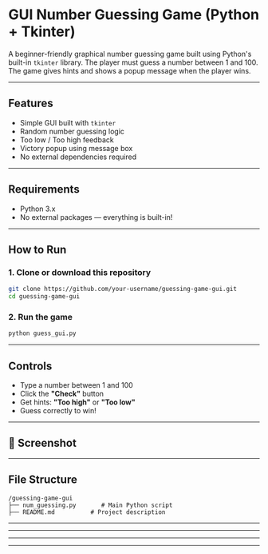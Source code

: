 #  GUI Number Guessing Game (Python + Tkinter)

A beginner-friendly graphical number guessing game built using Python's built-in `tkinter` library. The player must guess a number between 1 and 100. The game gives hints and shows a popup message when the player wins.

---

##  Features

-  Simple GUI built with `tkinter`
-  Random number guessing logic
-  Too low /  Too high feedback
-  Victory popup using message box
-  No external dependencies required

---

##  Requirements

- Python 3.x  
- No external packages — everything is built-in!

---

##  How to Run

### 1. Clone or download this repository

```bash
git clone https://github.com/your-username/guessing-game-gui.git
cd guessing-game-gui
````

### 2. Run the game

```bash
python guess_gui.py
```

---

##  Controls

* Type a number between 1 and 100
* Click the **"Check"** button
* Get hints: **"Too high"** or **"Too low"**
* Guess correctly to win!

---

## 📸 Screenshot


---

## File Structure

```
/guessing-game-gui
├── num_guessing.py       # Main Python script
├── README.md          # Project description
```

---


---


---


---

